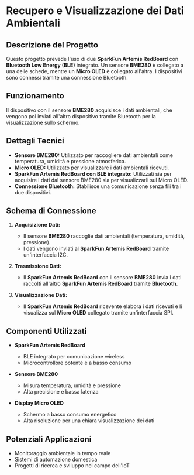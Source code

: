 # Recupero e Visualizzazione dei Dati Ambientali

## Descrizione del Progetto

Questo progetto prevede l'uso di due **SparkFun Artemis RedBoard** con **Bluetooth Low Energy (BLE)** integrato. Un sensore **BME280** è collegato a una delle schede, mentre un **Micro OLED** è collegato all'altra. I dispositivi sono connessi tramite una connessione Bluetooth.

## Funzionamento

Il dispositivo con il sensore **BME280** acquisisce i dati ambientali, che vengono poi inviati all'altro dispositivo tramite Bluetooth per la visualizzazione sullo schermo.

## Dettagli Tecnici

- **Sensore BME280:** Utilizzato per raccogliere dati ambientali come temperatura, umidità e pressione atmosferica.
- **Micro OLED:** Utilizzato per visualizzare i dati ambientali ricevuti.
- **SparkFun Artemis RedBoard con BLE integrato:** Utilizzati sia per acquisire i dati dal sensore BME280 sia per visualizzarli sul Micro OLED.
- **Connessione Bluetooth:** Stabilisce una comunicazione senza fili tra i due dispositivi.

## Schema di Connessione

1. **Acquisizione Dati:**
   - Il sensore **BME280** raccoglie dati ambientali (temperatura, umidità, pressione).
   - I dati vengono inviati al **SparkFun Artemis RedBoard** tramite un'interfaccia I2C.

2. **Trasmissione Dati:**
   - Il **SparkFun Artemis RedBoard** con il sensore **BME280** invia i dati raccolti all'altro **SparkFun Artemis RedBoard** tramite **Bluetooth**.

3. **Visualizzazione Dati:**
   - Il **SparkFun Artemis RedBoard** ricevente elabora i dati ricevuti e li visualizza sul **Micro OLED** collegato tramite un'interfaccia SPI.

## Componenti Utilizzati

- **SparkFun Artemis RedBoard**
  - BLE integrato per comunicazione wireless
  - Microcontrollore potente e a basso consumo

- **Sensore BME280**
  - Misura temperatura, umidità e pressione
  - Alta precisione e bassa latenza

- **Display Micro OLED**
  - Schermo a basso consumo energetico
  - Alta risoluzione per una chiara visualizzazione dei dati

## Potenziali Applicazioni

- Monitoraggio ambientale in tempo reale
- Sistemi di automazione domestica
- Progetti di ricerca e sviluppo nel campo dell'IoT
